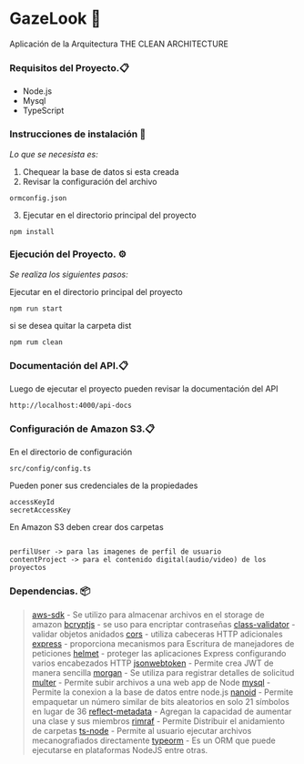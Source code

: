 # GazeLook 🚀
Aplicación de la Arquitectura THE CLEAN ARCHITECTURE
### Requisitos del Proyecto.📋
  * Node.js
  * Mysql
  * TypeScript

### Instrucciones de instalación 🔧
  _Lo que se necesista es:_
1. Chequear la base de datos si esta creada
2. Revisar la configuración del archivo
```
ormconfig.json
```
3. Ejecutar en el directorio principal del proyecto
```
npm install
```
### Ejecución del Proyecto. ⚙️
_Se realiza los siguientes pasos:_

Ejecutar en el directorio principal del proyecto
```
npm run start
```
si se desea quitar la carpeta dist
```
npm rum clean
```
### Documentación del API.📋
Luego de ejecutar el proyecto pueden revisar la documentación del API
```
http://localhost:4000/api-docs
```
### Configuración de Amazon S3.📋
En el directorio de configuración
```
src/config/config.ts
```
Pueden poner sus credenciales de la propiedades
```
accessKeyId
secretAccessKey
```
En Amazon S3 deben crear dos carpetas
```

perfilUser -> para las imagenes de perfil de usuario
contentProject -> para el contenido digital(audio/video) de los proyectos
```
### Dependencias. 📦
>[aws-sdk](https://www.npmjs.com/package/aws-sdk) - Se utilizo para almacenar archivos en el storage de amazon
>[bcryptjs](https://www.npmjs.com/package/bcryptjs) - se uso para encriptar contraseñas
>[class-validator](https://www.npmjs.com/package/class-validator) - validar objetos anidados
>[cors](https://www.npmjs.com/package/cors) - utiliza cabeceras HTTP adicionales
>[express](https://www.npmjs.com/package/express) - proporciona mecanismos para Escritura de manejadores de peticiones
>[helmet](https://www.npmjs.com/package/helmet) - proteger las aplicaciones Express configurando varios encabezados HTTP
>[jsonwebtoken](https://www.npmjs.com/package/jsonwebtoken) - Permite crea JWT de manera sencilla
>[morgan](https://www.npmjs.com/package/morgan) - Se utiliza para registrar detalles de solicitud
> [multer](https://www.npmjs.com/package/multer) - Permite subir archivos a una web app de Node
> [mysql](https://www.npmjs.com/package/mysql) - Permite la conexion a la base de datos entre node.js
> [nanoid](https://www.npmjs.com/package/nanoid) - Permite empaquetar un número similar de bits aleatorios en solo 21 símbolos en lugar de 36
> [reflect-metadata](https://www.npmjs.com/package/reflect-metadata) -  Agregan la capacidad de aumentar una clase y sus miembros
> [rimraf](https://www.npmjs.com/package/rimraf) - Permite Distribuir el anidamiento de carpetas
> [ts-node](https://www.npmjs.com/package/ts-node) -  Permite al usuario ejecutar archivos mecanografiados directamente
> [typeorm](https://www.npmjs.com/package/typeorm) - Es un ORM que puede ejecutarse en plataformas NodeJS entre otras.
